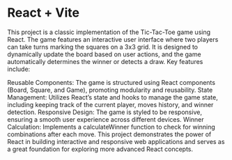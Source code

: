 # React + Vite

This project is a classic implementation of the Tic-Tac-Toe game using React. The game features an interactive user interface where two players can take turns marking the squares on a 3x3 grid. It is designed to dynamically update the board based on user actions, and the game automatically determines the winner or detects a draw. Key features include:

Reusable Components: The game is structured using React components (Board, Square, and Game), promoting modularity and reusability.
State Management: Utilizes React’s state and hooks to manage the game state, including keeping track of the current player, moves history, and winner detection.
Responsive Design: The game is styled to be responsive, ensuring a smooth user experience across different devices.
Winner Calculation: Implements a calculateWinner function to check for winning combinations after each move.
This project demonstrates the power of React in building interactive and responsive web applications and serves as a great foundation for exploring more advanced React concepts.
